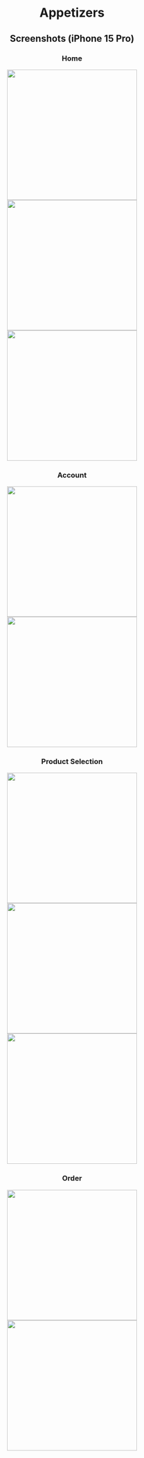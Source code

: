 <p align="center">
  <h1 align="center">Appetizers</h1>

  <h2 align="center">Screenshots (iPhone 15 Pro)</h2>

  <h3 align="center">Home</h3>
  <p align="center">
    <img src="https://github.com/user-attachments/assets/41f11aaa-5a61-467d-afc7-f38928185564" width="300">
    <img src="https://github.com/user-attachments/assets/7f4cf52e-846c-453f-a128-02961d689efb" width="300">
    <img src="https://github.com/user-attachments/assets/12f3acba-d974-4c14-a760-29859f1a7e1d" width="300">
  </p>

  <h3 align="center">Account</h3>
  <p align="center">  
    <img src="https://github.com/user-attachments/assets/ebff2fa5-6209-4c7c-827c-9d559834ced0" width="300">
    <img src="https://github.com/user-attachments/assets/bc6c5161-cfb9-47a5-b6bc-d129da4e2f2d" width="300">
  </p>

  <h3 align="center">Product Selection</h3>
  <p align="center">  
    <img src="https://github.com/user-attachments/assets/7a66affa-8af3-4f45-903f-c8c23916f9d5" width="300">
    <img src="https://github.com/user-attachments/assets/5aa293c6-e3f3-45b7-beb4-4cc10e7351c3" width="300">
    <img src="https://github.com/user-attachments/assets/63c9601f-302b-4a7c-913e-c8b5d9f85606" width="300">
  </p>

<h3 align="center">Order</h3>
  <p align="center">  
    <img src="https://github.com/user-attachments/assets/9696780e-aa5f-4b19-89a7-2e5720c79aa0" width="300">
    <img src="https://github.com/user-attachments/assets/42de9350-b800-4da3-b599-03c394951057" width="300">
  </p>
</p>
